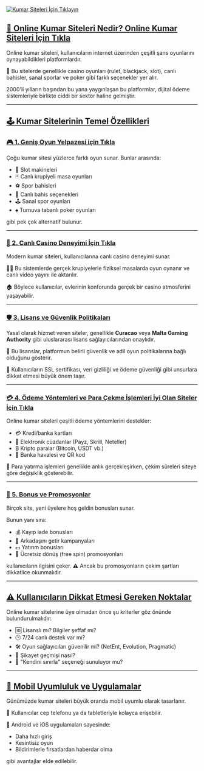 [![Kumar Siteleri İçin Tıklayın](https://i.ibb.co/hxMn9t3J/kumarsitelerigiris.png)](https://cutt.ly/guvenlioyna)

## [🎰 Online Kumar Siteleri Nedir? Online Kumar Siteleri İçin Tıkla](https://cutt.ly/guvenlioyna)

Online kumar siteleri, kullanıcıların internet üzerinden çeşitli şans oyunlarını oynayabildikleri platformlardır.  

🎲 Bu sitelerde genellikle casino oyunları (rulet, blackjack, slot), canlı bahisler, sanal sporlar ve poker gibi farklı seçenekler yer alır.  

2000'li yılların başından bu yana yaygınlaşan bu platformlar, dijital ödeme sistemleriyle birlikte ciddi bir sektör haline gelmiştir.

---

## [🕹️ Kumar Sitelerinin Temel Özellikleri](https://cutt.ly/guvenlioyna)

### [🎮 1. Geniş Oyun Yelpazesi için Tıkla](https://cutt.ly/guvenlioyna)

Çoğu kumar sitesi yüzlerce farklı oyun sunar. Bunlar arasında:

- 🎰 Slot makineleri  
- 🃏 Canlı krupiyeli masa oyunları  
- ⚽ Spor bahisleri  
- 🔴 Canlı bahis seçenekleri  
- 🕹️ Sanal spor oyunları  
- ♠️ Turnuva tabanlı poker oyunları  

gibi pek çok alternatif bulunur.

---

### [🎥 2. Canlı Casino Deneyimi İçin Tıkla](https://cutt.ly/guvenlioyna)

Modern kumar siteleri, kullanıcılarına canlı casino deneyimi sunar.  

👩‍💼 Bu sistemlerde gerçek krupiyelerle fiziksel masalarda oyun oynanır ve canlı video yayını ile aktarılır.  

🏠 Böylece kullanıcılar, evlerinin konforunda gerçek bir casino atmosferini yaşayabilir.

---

### [🛡️ 3. Lisans ve Güvenlik Politikaları](https://cutt.ly/guvenlioyna)

Yasal olarak hizmet veren siteler, genellikle **Curacao** veya **Malta Gaming Authority** gibi uluslararası lisans sağlayıcılarından onaylıdır.  

📜 Bu lisanslar, platformun belirli güvenlik ve adil oyun politikalarına bağlı olduğunu gösterir.

🔐 Kullanıcıların SSL sertifikası, veri gizliliği ve ödeme güvenliği gibi unsurlara dikkat etmesi büyük önem taşır.

---

### [💳 4. Ödeme Yöntemleri ve Para Çekme İşlemleri İyi Olan Siteler İçin Tıkla](https://cutt.ly/guvenlioyna)

Online kumar siteleri çeşitli ödeme yöntemlerini destekler:

- 💳 Kredi/banka kartları  
- 💼 Elektronik cüzdanlar (Payz, Skrill, Neteller)  
- ₿ Kripto paralar (Bitcoin, USDT vb.)  
- 🏦 Banka havalesi ve QR kod  

💸 Para yatırma işlemleri genellikle anlık gerçekleşirken, çekim süreleri siteye göre değişiklik gösterebilir.

---

### [🎁 5. Bonus ve Promosyonlar](https://cutt.ly/guvenlioyna)

Birçok site, yeni üyelere hoş geldin bonusları sunar.  

Bunun yanı sıra:

- 💰 Kayıp iade bonusları  
- 👥 Arkadaşını getir kampanyaları  
- 💵 Yatırım bonusları  
- 🔄 Ücretsiz dönüş (free spin) promosyonları  

kullanıcıların ilgisini çeker. ⚠️ Ancak bu promosyonların çekim şartları dikkatlice okunmalıdır.

---

## [⚠️ Kullanıcıların Dikkat Etmesi Gereken Noktalar](https://cutt.ly/guvenlioyna)

Online kumar sitelerine üye olmadan önce şu kriterler göz önünde bulundurulmalıdır:

- 🆔 Lisanslı mı? Bilgiler şeffaf mı?  
- 🕑 7/24 canlı destek var mı?  
- 🛠️ Oyun sağlayıcıları güvenilir mi? (NetEnt, Evolution, Pragmatic)  
- 📣 Şikayet geçmişi nasıl?  
- 🧠 "Kendini sınırla" seçeneği sunuluyor mu?

---

## [📱 Mobil Uyumluluk ve Uygulamalar](https://cutt.ly/guvenlioyna)

Günümüzde kumar siteleri büyük oranda mobil uyumlu olarak tasarlanır.  

📲 Kullanıcılar cep telefonu ya da tabletleriyle kolayca erişebilir.  

🔔 Android ve iOS uygulamaları sayesinde:

- Daha hızlı giriş  
- Kesintisiz oyun  
- Bildirimlerle fırsatlardan haberdar olma  

gibi avantajlar elde edilebilir.
